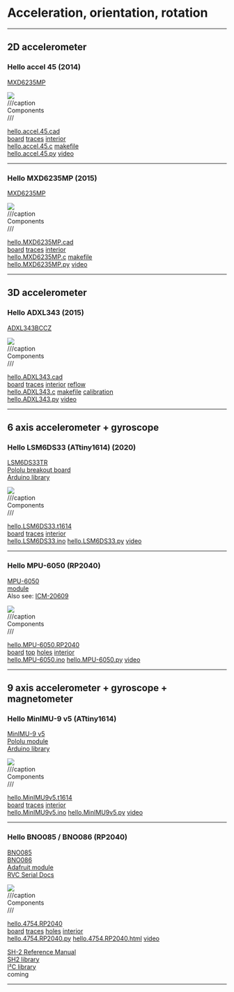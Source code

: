 # Acceleration, orientation, rotation

---

## 2D accelerometer

### Hello accel 45 (2014)

[MXD6235MP](http://www.digikey.com/product-detail/en/MXD6235MP/1267-1012-1-ND)

![](accel/hello.accel.45.jpg)  
///caption  
Components  
///

[hello.accel.45.cad](accel/hello.accel.45.cad)  
[board](accel/hello.accel.45.png) [traces](accel/hello.accel.45.traces.png) [interior](accel/hello.accel.45.interior.png)  
[hello.accel.45.c](accel/hello.accel.45.c) [makefile](accel/hello.accel.45.make)  
[hello.accel.45.py](accel/hello.accel.45.py) [video](accel/hello.MXD6235MP.mp4)

---

### Hello MXD6235MP (2015)

[MXD6235MP](http://www.digikey.com/product-detail/en/MXD6235MP/1267-1012-1-ND)

![](accel/hello.MXD6235MP.jpg)  
///caption  
Components  
///

[hello.MXD6235MP.cad](accel/hello.MXD6235MP.cad)  
[board](accel/hello.MXD6235MP.png) [traces](accel/hello.MXD6235MP.traces.png) [interior](accel/hello.MXD6235MP.interior.png)  
[hello.MXD6235MP.c](accel/hello.MXD6235MP.c) [makefile](accel/hello.MXD6235MP.make)  
[hello.MXD6235MP.py](accel/hello.MXD6235MP.py) [video](accel/hello.MXD6235MP.mp4)

---

## 3D accelerometer

### Hello ADXL343 (2015)

[ADXL343BCCZ](http://www.digikey.com/product-detail/en/ADXL343BCCZ/ADXL343BCCZ-ND)

![](accel/hello.ADXL343.jpg)  
///caption  
Components  
///

[hello.ADXL343.cad](accel/hello.ADXL343.cad)  
[board](accel/hello.ADXL343.png) [traces](accel/hello.ADXL343.traces.png) [interior](accel/hello.ADXL343.interior.png) [reflow](accel/hello.ADXL343.reflow.jpg)  
[hello.ADXL343.c](accel/hello.ADXL343.c) [makefile](accel/hello.ADXL343.make) [calibration](http://www.analog.com/media/en/technical-documentation/data-sheets/ADXL343.pdf)  
[hello.ADXL343.py](accel/hello.ADXL343.py) [video](accel/hello.ADXL343.mp4)

---

## 6 axis accelerometer + gyroscope

### Hello LSM6DS33 (ATtiny1614) (2020)

[LSM6DS33TR](http://www.digikey.com/product-detail/en/LSM6DS33TR/497-15996-1-ND)  
[Pololu breakout board](https://www.digikey.com/en/products/detail/pololu-corporation/2736/10451119)  
[Arduino library](https://github.com/pololu/lsm6-arduino)

![](accelgyro/hello.LSM6DS33.jpg)  
///caption  
Components  
///

[hello.LSM6DS33.t1614](accelgyro/hello.LSM6DS33.t1614)  
[board](accelgyro/hello.LSM6DS33.t1614.png) [traces](accelgyro/hello.LSM6DS33.t1614.traces.png) [interior](accelgyro/hello.LSM6DS33.t1614.interior.png)  
[hello.LSM6DS33.ino](accelgyro/hello.LSM6DS33.ino) [hello.LSM6DS33.py](accelgyro/hello.LSM6DS33.py) [video](accelgyro/hello.LSM6DS33.mp4)

---

### Hello MPU-6050 (RP2040)

[MPU-6050](https://invensense.tdk.com/products/motion-tracking/6-axis/mpu-6050)  
[module](https://www.amazon.com/HiLetgo-MPU-6050-Accelerometer-Gyroscope-Converter/dp/B00LP25V1A)  
Also see: [ICM-20609](https://invensense.tdk.com/products/motion-tracking/6-axis/icm-20609)

![](imu/6050/hello.MPU-6050.RP2040.jpg)  
///caption  
Components  
///

[hello.MPU-6050.RP2040](imu/6050/hello.MPU-6050.RP2040)  
[board](imu/6050/hello.MPU-6050.RP2040.png) [top](imu/6050/hello.MPU-6050.RP2040.top.png) [holes](imu/6050/hello.MPU-6050.RP2040.holes.png) [interior](imu/6050/hello.MPU-6050.RP2040.interior.png)  
[hello.MPU-6050.ino](imu/6050/hello.MPU-6050.ino) [hello.MPU-6050.py](imu/6050/hello.MPU-6050.py) [video](imu/6050/hello.MPU-6050.RP2040.mp4)

---

## 9 axis accelerometer + gyroscope + magnetometer

### Hello MinIMU-9 v5 (ATtiny1614)

[MinIMU-9 v5](https://www.digikey.com/en/products/detail/pololu-corporation/2738/10451104)  
[Pololu module](https://www.pololu.com/product/2738)  
[Arduino library](https://github.com/pololu/minimu-9-ahrs-arduino)

![](accelgyromag/hello.MinIMU9v5.t1614.jpg)  
///caption  
Components  
///

[hello.MinIMU9v5.t1614](accelgyromag/hello.MinIMU9v5.t1614)  
[board](accelgyromag/hello.MinIMU9v5.t1614.png) [traces](accelgyromag/hello.MinIMU9v5.t1614.traces.png) [interior](accelgyromag/hello.MinIMU9v5.t1614.interior.png)  
[hello.MinIMU9v5.ino](accelgyromag/hello.MinIMU9v5.ino) [hello.MinIMU9v5.py](accelgyromag/hello.MinIMU9v5.py) [video](accelgyromag/hello.MinIMU9v5.mp4)

---

### Hello BNO085 / BNO086 (RP2040)

[BNO085](https://www.digikey.com/en/products/detail/ceva-technologies-inc/BNO085/9445940)  
[BNO086](https://www.digikey.com/en/products/detail/ceva-technologies-inc/BNO086/14114190)  
[Adafruit module](https://www.adafruit.com/product/4754)  
[RVC Serial Docs](https://learn.adafruit.com/adafruit-9-dof-orientation-imu-fusion-breakout-bno085?view=all)

![](imu/hello.4754.RP2040.jpg)  
///caption  
Components  
///

[hello.4754.RP2040](imu/hello.4754.RP2040)  
[board](imu/hello.4754.RP2040.png) [traces](imu/hello.4754.RP2040.top.png) [holes](imu/hello.4754.RP2040.holes.png) [interior](imu/hello.4754.RP2040.interior.png)  
[hello.4754.RP2040.py](imu/hello.4754.RP2040.py) [hello.4754.RP2040.html](imu/hello.4754.RP2040.html) [video](imu/hello.4754.RP2040.mp4)

[SH-2 Reference Manual](https://www.ceva-ip.com/wp-content/uploads/2019/10/SH-2-Reference-Manual.pdf)  
[SH2 library](https://github.com/ceva-dsp/sh2)  
[I²C library](https://github.com/sparkfun/SparkFun_BNO08x_Arduino_Library)  
coming

---

